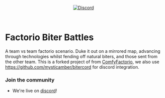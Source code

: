<p align="center">


  <a href="https://discord.com/invite/hAYW3K7J2A">
    <img alt="Discord" src="https://img.shields.io/discord/662768298655744013">
  </a>
</p>

<br>

# Factorio Biter Battles
A team vs team factorio scenario. Duke it out on a mirrored map, advancing through technologies whilst fending off natural biters, and those sent from the other team. This is a forked project of from [ComfyFactorio](https://github.com/M3wM3w/ComfyFactorio), we also use https://github.com/mysticamber/bitercord for discord integration.

### Join the community
- We're live on [discord](https://discord.com/invite/hAYW3K7J2A)!
